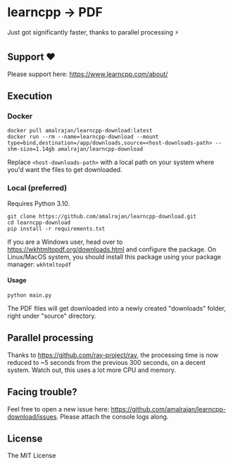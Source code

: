 # learncpp -> PDF

Just got significantly faster, thanks to parallel processing ⚡

## Support ❤️

Please support here: https://www.learncpp.com/about/


## Execution

### Docker

```
docker pull amalrajan/learncpp-download:latest
docker run --rm --name=learncpp-download --mount type=bind,destination=/app/downloads,source=<host-downloads-path> --shm-size=1.14gb amalrajan/learncpp-download
```

Replace `<host-downloads-path>` with a local path on your system where you'd want the files to get downloaded.

### Local (preferred)

Requires Python 3.10.

```
git clone https://github.com/amalrajan/learncpp-download.git
cd learncpp-download
pip install -r requirements.txt
```

If you are a Windows user, head over to https://wkhtmltopdf.org/downloads.html and configure the package.
On Linux/MacOS system, you should install this package using your package manager: `wkhtmltopdf`


#### Usage

```
python main.py
```

The PDF files will get downloaded into a newly created "downloads" folder, right under "source" directory.

## Parallel processing

Thanks to https://github.com/ray-project/ray, the processing time is now reduced to ~5 seconds from the previous 300 seconds, on a decent system.
Watch out, this uses a lot more CPU and memory.

<!-- ![image](https://raw.githubusercontent.com/amalrajan/learncpp-download/master/screenshots/Screenshot%202022-02-25%20145949.png) -->

## Facing trouble?

Feel free to open a new issue here: https://github.com/amalrajan/learncpp-download/issues. Please attach the console logs along.

## License

The MIT License
